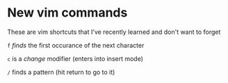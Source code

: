# New vim commands

These are vim shortcuts that I've recently learned and don't want to forget

`f` _finds_ the first occurance of the next character

`c` is a _change_ modifier (enters into insert mode)

`/` finds a pattern (hit return to go to it)
